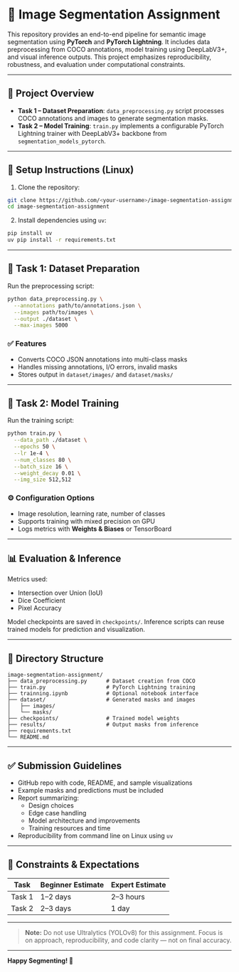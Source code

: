 # 🧠 Image Segmentation Assignment

This repository provides an end-to-end pipeline for semantic image segmentation using **PyTorch** and **PyTorch Lightning**. It includes data preprocessing from COCO annotations, model training using DeepLabV3+, and visual inference outputs. This project emphasizes reproducibility, robustness, and evaluation under computational constraints.

---

## 📌 Project Overview

- **Task 1 – Dataset Preparation**: `data_preprocessing.py` script processes COCO annotations and images to generate segmentation masks.
- **Task 2 – Model Training**: `train.py` implements a configurable PyTorch Lightning trainer with DeepLabV3+ backbone from `segmentation_models_pytorch`.

---

## 🧰 Setup Instructions (Linux)

1. Clone the repository:
```bash
git clone https://github.com/<your-username>/image-segmentation-assignment.git
cd image-segmentation-assignment
```

2. Install dependencies using `uv`:
```bash
pip install uv
uv pip install -r requirements.txt
```

---

## 🧪 Task 1: Dataset Preparation

Run the preprocessing script:

```bash
python data_preprocessing.py \
  --annotations path/to/annotations.json \
  --images path/to/images \
  --output ./dataset \
  --max-images 5000
```

### ✅ Features
- Converts COCO JSON annotations into multi-class masks
- Handles missing annotations, I/O errors, invalid masks
- Stores output in `dataset/images/` and `dataset/masks/`

---

## 🧠 Task 2: Model Training

Run the training script:

```bash
python train.py \
  --data_path ./dataset \
  --epochs 50 \
  --lr 1e-4 \
  --num_classes 80 \
  --batch_size 16 \
  --weight_decay 0.01 \
  --img_size 512,512
```

### ⚙️ Configuration Options
- Image resolution, learning rate, number of classes
- Supports training with mixed precision on GPU
- Logs metrics with **Weights & Biases** or TensorBoard

---

## 📊 Evaluation & Inference

Metrics used:
- Intersection over Union (IoU)
- Dice Coefficient
- Pixel Accuracy

Model checkpoints are saved in `checkpoints/`. Inference scripts can reuse trained models for prediction and visualization.

---

## 📂 Directory Structure

```
image-segmentation-assignment/
├── data_preprocessing.py      # Dataset creation from COCO
├── train.py                   # PyTorch Lightning training
├── trainning.ipynb            # Optional notebook interface
├── dataset/                   # Generated masks and images
│   ├── images/
│   └── masks/
├── checkpoints/               # Trained model weights
├── results/                   # Output masks from inference
├── requirements.txt
└── README.md
```

---

## ✅ Submission Guidelines

- GitHub repo with code, README, and sample visualizations
- Example masks and predictions must be included
- Report summarizing:
  - Design choices
  - Edge case handling
  - Model architecture and improvements
  - Training resources and time
- Reproducibility from command line on Linux using `uv`

---

## 🧠 Constraints & Expectations

| Task        | Beginner Estimate | Expert Estimate |
|-------------|-------------------|-----------------|
| Task 1      | 1–2 days          | 2–3 hours       |
| Task 2      | 2–3 days          | 1 day           |

---

> **Note:** Do not use Ultralytics (YOLOv8) for this assignment. Focus is on approach, reproducibility, and code clarity — not on final accuracy.

---

**Happy Segmenting! 🎯**
